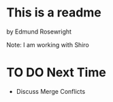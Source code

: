 # This is a readme
by Edmund Rosewright

Note:
I am working with Shiro

# TO DO Next Time

* Discuss Merge Conflicts
